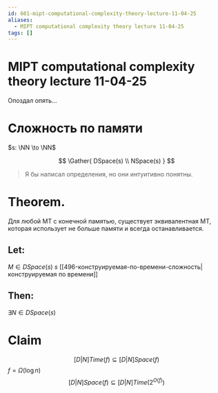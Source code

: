 ```yaml
---
id: 601-mipt-computational-complexity-theory-lecture-11-04-25
aliases:
  - MIPT computational complexity theory lecture 11-04-25
tags: []
---
```


# MIPT computational complexity theory lecture 11-04-25

Опоздал опять...

# Сложность по памяти

$s: \NN \to \NN$

$$
\Gather{
DSpace(s) \\
NSpace(s)
}
$$

> Я бы написал определения, но они интуитивно понятны.

# Theorem.

Для любой МТ с конечной памятью, существует эквивалентная МТ, которая использует не больше памяти и всегда останавливается.

## Let:

$M \in DSpace(s)$
$s$ [[496-конструируемая-по-времени-сложность|конструируемая по времени]]

## Then:

$\exists N \in DSpace(s)$

# Claim
$$
[D|N]Time(f) \subseteq [D|N]Space(f)
$$
$f = \Omega(\log n)$
$$
[D|N]Space(f) \subseteq [D|N]Time(2^{O(f)})
$$
